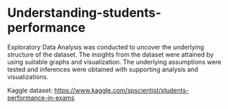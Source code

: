 # Understanding-students-performance
Exploratory Data Analysis was conducted to uncover the underlying structure of the dataset. The insights from the dataset were attained by using suitable graphs and visualization. The underlying assumptions were tested and inferences were obtained with supporting analysis and visualizations.

Kaggle dataset: https://www.kaggle.com/spscientist/students-performance-in-exams
